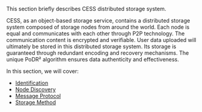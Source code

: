This section briefly describes CESS distributed storage system.

CESS, as an object-based storage service, contains a distributed storage system composed of storage nodes from around the world. Each node is equal and communicates with each other through P2P technology. The communication content is encrypted and verifiable. User data uploaded will ultimately be stored in this distributed storage system. Its storage is guaranteed through redundant encoding and recovery mechanisms. The unique PoDR² algorithm ensures data authenticity and effectiveness.

In this section, we will cover:

- [Identification](identification.md)
- [Node Discovery](node-discovery.md)
- [Message Protocol](message-protocol.md)
- [Storage Method](storage-method.md)
